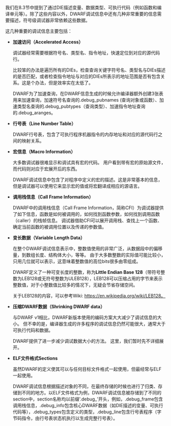我们在8.3节中提到了通过DIE描述变量、数据类型、可执行代码（例如函数和编译单元等）。除了这些内容以外，DWARF调试信息中还有几种非常重要的信息需要描述，符号级调试器非常依赖这些数据。

这几种重要的调试信息主要包括：

- **加速访问（Accelerated Access）**

  调试器经常需要根据符号名、类型名、指令地址，快速定位到对应的源代码行。

  比较笨的办法是遍历所有的DIEs，检查查询关键字符号名、类型名与DIEs描述的是否匹配，或者检查指令地址与对应的DIEs所表示的地址范围是否有包含关系。这是个办法，但是效率实在太低了。

  DWARF为了加速查询，在DWARF信息生成的时候允许编译器额外创建3张表用来加速查询，加速符号名查询的.debug_pubnames (查询对象或函数）、加速类型名查询的.debug_pubtypes（查询类型）、加速指令地址查询的.debug_aranges。

- **行号表（Line Number Table）**

  DWARF行号表，包含了可执行程序机器指令的内存地址和对应的源代码行之间的映射关系。

- **宏信息（Macro Information）**

  大多数调试器很难显示和调试具有宏的代码。 用户看到带有宏的原始源文件，而代码则对应于宏展开后的东西。

  DWARF调试信息中包含了对程序中定义的宏的描述。这是非常基本的信息，但是调试器可以使用它来显示宏的值或将宏翻译成相应的源语言。

- **调用栈信息（Call Frame Information）**

  DWARF中的调用栈信息（Call Frame Information，简称CFI）为调试器提供了如下信息，函数是如何被调用的，如何找到函数参数，如何找到调用函数（caller）的栈帧信息。 调试器借助CFI可以展开调用栈、查找上一个函数、确定当前函数的被调用位置以及传递的参数值。

- **变长数据（Variable Length Data）**

  在整个DWARF调试信息表示中，整数值使用的非常广泛，从数据段中的偏移量，到数组长度、结构体大小，等等。 由于大多数整数的实际值可能比较小，只用几位就可以表示，这意味着整数值的高位bits很多由零组成。

  DWARF定义了一种可变长度的整数，称为**Little Endian Base 128**（带符号整数为LEB128或无符号整数为ULEB128），LEB128可以压缩占用的字节来表示整数值，对于小整数值比较多的情况下，无疑会节省存储空间。

  关于LEB128的内容，可以参考Wiki: https://en.wikipedia.org/wiki/LEB128。

- **压缩DWARF数据（Shrinking DWARF data）**

  与DWARF v1相比，DWARF新版本使用的编码方案大大减少了调试信息的大小。 但不幸的是，编译器生成的许多程序的调试信息仍然可能很大，通常大于可执行代码和数据。

  DWARF提供了进一步减少调试数据大小的方法。 这里，我们暂时先不详细展开。

- **ELF文件格式Sections**

  虽然DWARF的定义使其可以与任何目标文件格式一起使用，但最经常与ELF一起使用。

  DWARF调试信息根据描述对象的不同，在最终存储的时候也进行了归类、存储到不同的地方。以ELF文件格式为例，DWARF调试信息被存储到了不同的section中，section名称均以前缀'.debug_'开头，例如，.debug_frame包含调用栈信息，.debug_info包含核心DWARF数据（如DIE描述的变量、可执行代码等），.debug_types包含定义的类型，.debug_line包含行号表程序（字节码指令，由行号表状态机执行以生成完整行号表）。